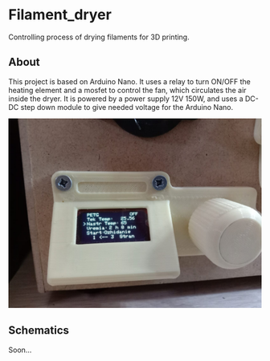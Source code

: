 # Filament_dryer

Controlling process of drying filaments for 3D printing.

## About

This project is based on Arduino Nano. It uses a relay to turn ON/OFF the heating element and a mosfet to control the fan, which circulates the air inside the dryer.
It is powered by a power supply 12V 150W, and uses a DC-DC step down module to give needed voltage for the Arduino Nano. 

![Main](https://github.com/AGNworks/Filament_dryer/blob/main/pics/1.jpeg)

## Schematics

Soon...
